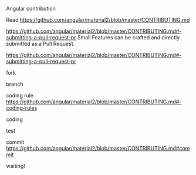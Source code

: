 Angular contribution

Read
https://github.com/angular/material2/blob/master/CONTRIBUTING.md

https://github.com/angular/material2/blob/master/CONTRIBUTING.md#-submitting-a-pull-request-pr
Small Features can be crafted and directly submitted as a Pull Request.

https://github.com/angular/material2/blob/master/CONTRIBUTING.md#-submitting-a-pull-request-pr

fork

branch

coding rule
https://github.com/angular/material2/blob/master/CONTRIBUTING.md#-coding-rules

coding

test

commit
https://github.com/angular/material2/blob/master/CONTRIBUTING.md#commit

waiting!